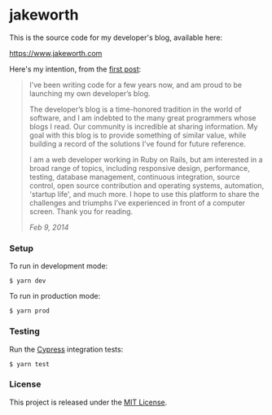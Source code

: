 # jakeworth

This is the source code for my developer's blog, available here:

https://www.jakeworth.com

Here's my intention, from the [first post](http://www.jakeworth.com/hello-world):

> I’ve been writing code for a few years now, and am proud to be launching my own
> developer’s blog.
>
> The developer’s blog is a time-honored tradition in the world of software, and
> I am indebted to the many great programmers whose blogs I read.  Our community
> is incredible at sharing information.  My goal with this blog is to provide
> something of similar value, while building a record of the solutions I've found
> for future reference.
>
> I am a web developer working in Ruby on Rails, but am interested in a broad
> range of topics, including responsive design, performance, testing, database
> management, continuous integration, source control, open source contribution
> and operating systems, automation, 'startup life', and much more.  I hope to
> use this platform to share the challenges and triumphs I’ve experienced in
> front of a computer screen.  Thank you for reading.
>
> *Feb 9, 2014*

### Setup

To run in development mode:

```shell
$ yarn dev
```

To run in production mode:

```shell
$ yarn prod
```

### Testing

Run the [Cypress](https://www.cypress.io/) integration tests:

```shell
$ yarn test
```

### License

This project is released under the [MIT License](http://www.opensource.org/licenses/MIT).
